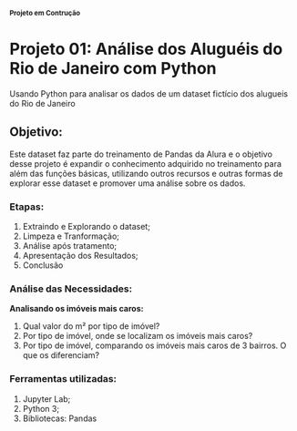 <sub><b> Projeto em Contrução</b></sub>

# Projeto 01: Análise dos Aluguéis do Rio de Janeiro com Python
Usando Python para analisar os dados de um dataset fictício dos alugueis do Rio de Janeiro
 
 ## Objetivo:
 Este dataset faz parte do treinamento de Pandas da Alura e o objetivo desse projeto é expandir o conhecimento adquirido no treinamento para além das funções básicas, utilizando outros recursos e outras formas de explorar esse dataset e promover uma análise sobre os dados.
 
 ### Etapas:
 1. Extraindo e Explorando o dataset;
 2. Limpeza e Tranformação;
 3. Análise após tratamento;
 4. Apresentação dos Resultados;
 5. Conclusão
 
 ### Análise das Necessidades:
<b>Analisando os imóveis mais caros:</b>
1. Qual valor do m² por tipo de imóvel?
2. Por tipo de imóvel, onde se localizam os imóveis mais caros?
3. Por tipo de imóvel, comparando os imóveis mais caros de 3 bairros. O que os diferenciam?
 
 ### Ferramentas utilizadas:
 1. Jupyter Lab;
 2. Python 3;
 3. Bibliotecas: Pandas
